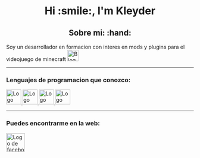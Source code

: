 <h1 align="center">Hi :smile:, I'm Kleyder </h1>

<h2 align="center"> Sobre mi: :hand: </h2>


<p> Soy un desarrollador en formacion con interes en mods y plugins para el videojuego de minecraft 
    <a href = "https://www.minecraft.net/es-es" target = "_blank" rel = "noopener noreferrer">
        <img src="https://github.com/user-attachments/assets/11fb4b7d-66ac-49d1-966e-034f6ce8d88b" alt="Bloque_de_Tierra_Minecraft" width="30" height="30" style="padding: 0;"> 
    </a> </p>

<p>  </p>

---

### Lenguajes de programacion que conozco:
<div>
    <a href = "https://www.arduino.cc/" target = "_blank" rel = "noopener noreferrer">
        <img src="https://cdn.jsdelivr.net/gh/devicons/devicon@latest/icons/arduino/arduino-original-wordmark.svg" alt = "Logo de Arduino" width = "40" height = "40" />
    </a>
    <a href = "https://www.java.com/es/" target = "_blank" rel = "noopener noreferrer">
        <img src="https://cdn.jsdelivr.net/gh/devicons/devicon@latest/icons/java/java-original-wordmark.svg" alt = "Logo de Java" width = "40" height = "40" />
    </a>
    <a href = "https://www.python.org/" target = "_blank" rel = "noopener noreferrer">
        <img src="https://cdn.jsdelivr.net/gh/devicons/devicon@latest/icons/python/python-original-wordmark.svg" alt = "Logo de Python" width = "40" height = "40" />
    </a>
    <a href = "https://developer.mozilla.org/es/docs/Web/HTML" target = "_blank" rel = "noopener noreferrer">
        <img src="https://cdn.jsdelivr.net/gh/devicons/devicon@latest/icons/html5/html5-original-wordmark.svg" alt = "Logo de HTML" width = "40" height = "40" />
    </a>
</div>

---

### Puedes encontrarme en la web:
<div>
<a href = "https://www.facebook.com/profile.php?id=100015317171103" target = "_blank" rel = "noopener noreferrer">
<img src = https://github.com/KleyderMurillo/KleyderMurillo/tree/main/iconos_redessociales/facebook.png alt = "Logo de facebook" width = "50" height = "50" />
</div>